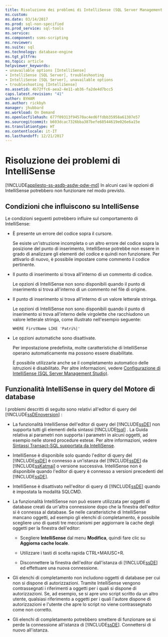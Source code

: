 ```yaml
---
title: Risoluzione dei problemi di IntelliSense (SQL Server Management Studio) | Microsoft Docs
ms.custom: 
ms.date: 03/14/2017
ms.prod: sql-non-specified
ms.prod_service: sql-tools
ms.service: 
ms.component: ssms-scripting
ms.reviewer: 
ms.suite: sql
ms.technology: database-engine
ms.tgt_pltfrm: 
ms.topic: article
helpviewer_keywords:
- unavailable options [IntelliSense]
- IntelliSense [SQL Server], troubleshooting
- IntelliSense [SQL Server], unavailable options
- troubleshooting [IntelliSense]
ms.assetid: 4b72ffc6-aea2-4e11-ab36-fa2de4d7bcc5
caps.latest.revision: "41"
author: BYHAM
ms.author: rickbyh
manager: jhubbard
ms.workload: On Demand
ms.openlocfilehash: 677f09313f94570ac4ed6ffdbb35958a61307e57
ms.sourcegitcommit: b603dcac7326bba387befe68544619e026e6a15e
ms.translationtype: HT
ms.contentlocale: it-IT
ms.lasthandoff: 12/21/2017
---
```

# <a name="troubleshooting-intellisense"></a>Risoluzione dei problemi di IntelliSense
[!INCLUDE[appliesto-ss-asdb-asdw-pdw-md](../../includes/appliesto-ss-asdb-asdw-pdw-md.md)] In alcuni casi le opzioni di IntelliSense potrebbero non funzionare nel modo previsto.  
  
## <a name="conditions-that-affect-intellisense"></a>Condizioni che influiscono su IntelliSense  
 Le condizioni seguenti potrebbero influire sul comportamento di IntelliSense:  
  
-   È presente un errore del codice sopra il cursore.  
  
     Se esiste un'istruzione incompleta o un altro errore del codice sopra la posizione del punto di inserimento, IntelliSense potrebbe non essere in grado di analizzare gli elementi del codice e quindi non funzionare. Per attivarlo di nuovo, è possibile impostare come commento il codice pertinente.  
  
-   Il punto di inserimento si trova all'interno di un commento di codice.  
  
     Le opzioni di IntelliSense non sono disponibili quando il punto di inserimento si trova all'interno di un commento nel file di origine.  
  
-   Il punto di inserimento si trova all'interno di un valore letterale stringa.  
  
     Le opzioni di IntelliSense non sono disponibili quando il punto di inserimento si trova all'interno delle virgolette che racchiudono un valore letterale stringa, come illustrato nell'esempio seguente:  
  
     `WHERE FirstName LIKE 'Patri%|'`  
  
-   Le opzioni automatiche sono disattivate.  
  
     Per impostazione predefinita, molte caratteristiche di IntelliSense operano automaticamente ma possono essere disabilitate.  
  
     È possibile utilizzarle anche se il completamento automatico delle istruzioni è disabilitato. Per altre informazioni, vedere [Configurazione di IntelliSense &#40;SQL Server Management Studio&#41;](../../relational-databases/scripting/configure-intellisense-sql-server-management-studio.md).  
  
## <a name="database-engine-query-intellisense"></a>Funzionalità IntelliSense in query del Motore di database  
 I problemi descritti di seguito sono relativi all'editor di query del [!INCLUDE[ssDEnoversion](../../includes/ssdenoversion-md.md)] :  
  
-   La funzionalità IntelliSense dell'editor di query del [!INCLUDE[ssDE](../../includes/ssde-md.md)] non supporta tutti gli elementi della sintassi [!INCLUDE[tsql](../../includes/tsql-md.md)] . La Guida relativa ai parametri non supporta i parametri in alcuni oggetti, ad esempio nelle stored procedure estese. Per altre informazioni, vedere [Sintassi Transact-SQL supportata da IntelliSense](../../relational-databases/scripting/transact-sql-syntax-supported-by-intellisense.md).  
  
-   IntelliSense è disponibile solo quando l'editor di query del [!INCLUDE[ssDE](../../includes/ssde-md.md)] è connesso a un'istanza del [!INCLUDE[ssDE](../../includes/ssde-md.md)] da [!INCLUDE[ssKatmai](../../includes/sskatmai-md.md)] o versione successiva. IntelliSense non è disponibile quando l'editor di query è connesso a versioni precedenti del [!INCLUDE[ssDE](../../includes/ssde-md.md)].  
  
-   IntelliSense è disattivato nell'editor di query di [!INCLUDE[ssDE](../../includes/ssde-md.md)] quando è impostata la modalità SQLCMD.  
  
-   La funzionalità IntelliSense non può essere utilizzata per oggetti di database creati da un'altra connessione dopo che la finestra dell'editor si è connessa al database. Se nelle caratteristiche di IntelliSense mancano oggetti, ad esempio gli elenchi di completamento, è possibile scegliere uno di questi tre meccanismi per aggiornare la cache degli oggetti per la finestra dell'editor:  
  
    -   Scegliere **IntelliSense** dal menu **Modifica**, quindi fare clic su **Aggiorna cache locale**.  
  
    -   Utilizzare i tasti di scelta rapida CTRL+MAIUSC+R.  
  
    -   Disconnettere la finestra dell'editor dall'istanza di [!INCLUDE[ssDE](../../includes/ssde-md.md)] ed effettuare una nuova connessione.  
  
-   Gli elenchi di completamento non includono oggetti di database per cui non si dispone di autorizzazioni. Tramite IntelliSense vengono contrassegnati i riferimenti a oggetti per i quali si dispone di autorizzazioni. Se, ad esempio, se si apre uno script scritto da un altro utente, qualsiasi riferimento a oggetti per i quali l'autore dispone di autorizzazioni e l'utente che apre lo script no viene contrassegnato come non corretto.  
  
-   Gli elenchi di completamento potrebbero smettere di funzionare se si perde la connessione all'istanza di [!INCLUDE[ssDE](../../includes/ssde-md.md)]. Connettersi di nuovo all'istanza.  
  
  
